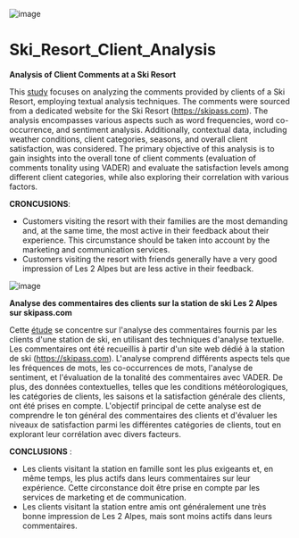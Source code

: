 ![image](https://github.com/Praemuntiacus/Ski_Resort_Client_Analysis/assets/125415799/7caf5212-1e20-4a10-b0d5-98153d02c21e)

# Ski_Resort_Client_Analysis
**Analysis of Client Comments at a Ski Resort**

This [study](https://github.com/Praemuntiacus/Ski_Resort_Client_Analysis/blob/main/Les2Alps.ipynb) focuses on analyzing the comments provided by clients of a Ski Resort, employing textual analysis techniques. The comments were sourced from a dedicated website for the Ski Resort (https://skipass.com). The analysis encompasses various aspects such as word frequencies, word co-occurrence, and sentiment analysis. Additionally, contextual data, including weather conditions, client categories, seasons, and overall client satisfaction, was considered. The primary objective of this analysis is to gain insights into the overall tone of client comments (evaluation of comments tonality using VADER) and evaluate the satisfaction levels among different client categories, while also exploring their correlation with various factors.

**CRONCUSIONS**: 
- Customers visiting the resort with their families are the most demanding and, at the same time, the most active in their feedback about their experience. This circumstance should be taken into account by the marketing and communication services.
- Customers visiting the resort with friends generally have a very good impression of Les 2 Alpes but are less active in their feedback.

![image](https://github.com/Praemuntiacus/Ski_Resort_Client_Analysis/assets/125415799/c926254c-2b49-4a0f-b880-9278c6859ad0)


**Analyse des commentaires des clients sur la station de ski Les 2 Alpes sur skipass.com**

Cette [étude](https://github.com/Praemuntiacus/Ski_Resort_Client_Analysis/blob/main/Les2Alps.ipynb) se concentre sur l'analyse des commentaires fournis par les clients d'une station de ski, en utilisant des techniques d'analyse textuelle. Les commentaires ont été recueillis à partir d'un site web dédié à la station de ski (https://skipass.com). L'analyse comprend différents aspects tels que les fréquences de mots, les co-occurrences de mots, l'analyse de sentiment, et l'évaluation de la tonalité des commentaires avec VADER. De plus, des données contextuelles, telles que les conditions météorologiques, les catégories de clients, les saisons et la satisfaction générale des clients, ont été prises en compte. L'objectif principal de cette analyse est de comprendre le ton général des commentaires des clients et d'évaluer les niveaux de satisfaction parmi les différentes catégories de clients, tout en explorant leur corrélation avec divers facteurs.

**CONCLUSIONS** :
- Les clients visitant la station en famille sont les plus exigeants et, en même temps, les plus actifs dans leurs commentaires sur leur expérience. Cette circonstance doit être prise en compte par les services de marketing et de communication.
- Les clients visitant la station entre amis ont généralement une très bonne impression de Les 2 Alpes, mais sont moins actifs dans leurs commentaires.
